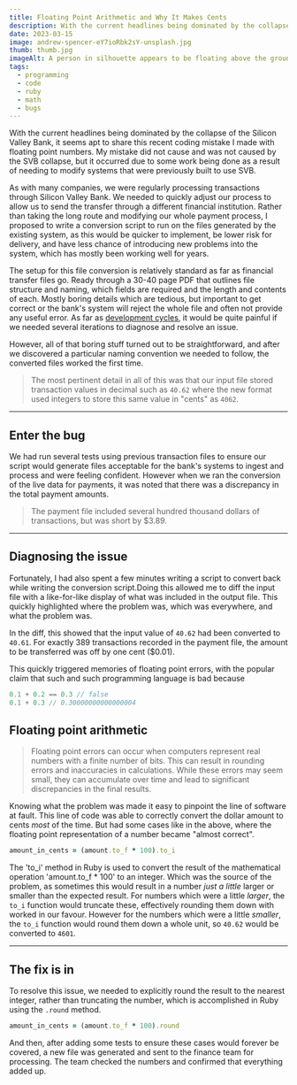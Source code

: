```yaml
---
title: Floating Point Arithmetic and Why It Makes Cents
description: With the current headlines being dominated by the collapse of the Silicon Valley Bank, it seems apt to share this recent coding mistake I made with floating point numbers
date: 2023-03-15
image: andrew-spencer-eY7ioRbk2sY-unsplash.jpg
thumb: thumb.jpg
imageAlt: A person in silhouette appears to be floating above the ground
tags:
  - programming
  - code
  - ruby
  - math
  - bugs
---
```

With the current headlines being dominated by the collapse of the Silicon Valley Bank, it seems apt to share this recent coding mistake I made with floating point numbers. My mistake did not cause and was not caused by the SVB collapse, but it occurred due to some work being done as a result of needing to modify systems that were previously built to use SVB.


As with many companies, we were regularly processing transactions through Silicon Valley Bank. We needed to quickly adjust our process to allow us to send the transfer through a different financial institution. Rather than taking the long route and modifying our whole payment process, I proposed to write a conversion script to run on the files generated by the existing system, as this would be quicker to implement, be lower risk for delivery, and have less chance of introducing new problems into the system, which has mostly been working well for years.


The setup for this file conversion is relatively standard as far as financial transfer files go. Ready through a 30-40 page PDF that outlines file structure and naming, which fields are required and the length and contents of each. Mostly boring details which are tedious, but important to get correct or the bank's system will reject the whole file and often not provide any useful error. As far as [development cycles](https://martinfowler.com/articles/developer-effectiveness.html), it would be quite painful if we needed several iterations to diagnose and resolve an issue.


However, all of that boring stuff turned out to be straightforward, and after we discovered a particular naming convention we needed to follow, the converted files worked the first time.


> The most pertinent detail in all of this was that our input file stored transaction values in decimal such as `40.62` where the new format used integers to store this same value in "cents" as `4062`.


---


## Enter the bug


We had run several tests using previous transaction files to ensure our script would generate files acceptable for the bank's systems to ingest and process and were feeling confident. However when we ran the conversion of the live data for payments, it was noted that there was a discrepancy in the total payment amounts.


> The payment file included several hundred thousand dollars of transactions, but was short by $3.89.


---


## Diagnosing the issue


Fortunately, I had also spent a few minutes writing a script to convert back while writing the conversion script.Doing this allowed me to diff the input file with a like-for-like display of what was included in the output file. This quickly highlighted where the problem was, which was everywhere, and what the problem was.


In the diff, this showed that the input value of `40.62` had been converted to `40.61`. For exactly 389 transactions recorded in the payment file, the amount to be transferred was off by one cent ($0.01).


This quickly triggered memories of floating point errors, with the popular claim that such and such programming language is bad because


```js
0.1 + 0.2 == 0.3 // false
0.1 + 0.3 // 0.30000000000000004
```


## Floating point arithmetic


> Floating point errors can occur when computers represent real numbers with a finite number of bits. This can result in rounding errors and inaccuracies in calculations. While these errors may seem small, they can accumulate over time and lead to significant discrepancies in the final results.


Knowing what the problem was made it easy to pinpoint the line of software at fault. This line of code was able to correctly convert the dollar amount to cents *most* of the time. But had some cases like in the above, where the floating point representation of a number became "almost correct".


```ruby
amount_in_cents = (amount.to_f * 100).to_i
```


The 'to_i' method in Ruby is used to convert the result of the mathematical operation 'amount.to_f * 100' to an integer. Which was the source of the problem, as sometimes this would result in a number _just a little_ larger or smaller than the expected result. For numbers which were a little _larger_, the `to_i` function would truncate these, effectively rounding them down with worked in our favour. However for the numbers which were a little _smaller_, the `to_i` function would round them down a whole unit, so `40.62` would be converted to `4601`.


---


## The fix is in


To resolve this issue, we needed to explicitly round the result to the nearest integer, rather than truncating the number, which is accomplished in Ruby using the `.round` method.


```ruby
amount_in_cents = (amount.to_f * 100).round
```


And then, after adding some tests to ensure these cases would forever be covered, a new file was generated and sent to the finance team for processing. The team checked the numbers and confirmed that everything added up.